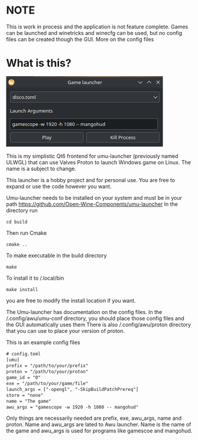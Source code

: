 # NOTE

This is work in process and the application is not feature complete. Games can be launched and winetricks and winecfg can be used, but no config files can be created though the GUI. More on the config files

# What is this?

![app image](img/app.png)

This is my simplistic Qt6 frontend for umu-launcher (previously named ULWGL) that can use Valves Proton to launch Windows game on Linux. The name is a subject to change.

This launcher is a hobby project and for personal use. You are free to expand or use the code however you want.

Umu-launcher needs to be installed on your system and must be in your path
https://github.com/Open-Wine-Components/umu-launcher
In the directory run
```shell
cd build
```
Then run Cmake
```shell
cmake ..
```
To make executable in the build directory
```shell
make
```
To install it to /.local/bin

```shell
make install
```
you are free to modify the install location if you want.

The Umu-launcher has documentation on the config files. In the /.config/awu/umu-conf directory, you should place those config files and the GUI automatically uses them There is also /.config/awu/proton directory that you can use to place your version of proton.

This is an example config files
```shell
# config.toml
[umu]
prefix = "/path/to/your/prefix"
proton = "/path/to/your/proton"
game_id = "0"
exe = "/path/to/your/game/file"
launch_args = ["-opengl", "-SkipBuildPatchPrereq"]
store = "none"
name = "The game"
awu_args = "gamescope -w 1920 -h 1080 -- mangohud"
```

Only things are necessarily needed are prefix, exe, awu_args, name and proton. Name and awu_args are lated to Awu launcher. Name is the name of the game and awu_args is used for programs like gamescoe and mangohud.
